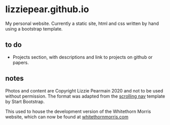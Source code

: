# lizziepear.github.io

My personal website. Currently a static site, html and css written by hand using a bootstrap template.

## to do

* Projects section, with descriptions and link to projects on github or papers.

## notes

Photos and content are Copyright Lizzie Pearmain 2020 and not to be used without permission. The format was adapted from the [scrolling nav](https://startbootstrap.com/templates/scrolling-nav/) template by Start Bootstrap.

This used to house the development version of the Whitethorn Morris website, which can now be found at [whitethornmorris.com](https://whitethornmorris.com)
